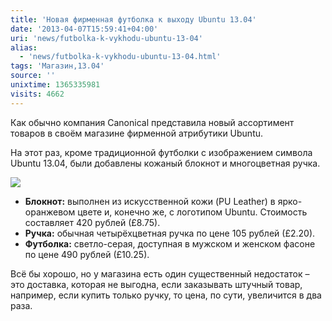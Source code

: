 ```yaml
---
title: 'Новая фирменная футболка к выходу Ubuntu 13.04'
date: '2013-04-07T15:59:41+04:00'
uri: 'news/futbolka-k-vykhodu-ubuntu-13-04'
alias: 
  - 'news/futbolka-k-vykhodu-ubuntu-13-04.html'
tags: 'Магазин,13.04'
source: ''
unixtime: 1365335981
visits: 4662
---
```

Как обычно компания Canonical представила новый ассортимент товаров в своём магазине фирменной атрибутики Ubuntu.

На этот раз, кроме традиционной футболки с изображением символа Ubuntu 13.04, были добавлены кожаный блокнот и многоцветная ручка.

[![](img/2013/04/07/15-00/ubuntu-items-8626659009-o.jpg)](img/2013/04/07/15-00/ubuntu-items-8626659009-o.jpg)

*   **Блокнот:** выполнен из искусственной кожи (PU Leather) в ярко-оранжевом цвете и, конечно же, с логотипом Ubuntu. Стоимость составляет 420 рублей (£8.75).
*   **Ручка:** обычная четырёхцветная ручка по цене 105 рублей (£2.20).
*   **Футболка:** светло-серая, доступная в мужском и женском фасоне по цене 490 рублей (£10.25).

Всё бы хорошо, но у магазина есть один существенный недостаток – это доставка, которая не выгодна, если заказывать штучный товар, например, если купить только ручку, то цена, по сути, увеличится в два раза.
